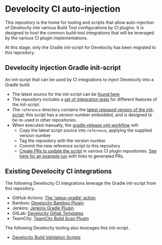 # Develocity CI auto-injection

This repository is the home for tooling and scripts that allow auto-injection of Develocity into various Build Tool configurations by CI plugins.
It is designed to host the common build-tool integrations that will be leveraged by the various CI plugin implementations.

At this stage, only the Gradle init-script for Develocity has been migrated to this repository.

## Develocity injection Gradle init-script

An init-script that can be used by CI integrations to inject Develocity into a Gradle build.

- The latest source for the init-script can be [found here](https://github.com/gradle/develocity-ci-injection/blob/main/src/main/resources/develocity-injection.init.gradle).
- The repository includes a [set of integration tests](https://github.com/gradle/develocity-ci-injection/blob/main/src/test/groovy/com/gradle/TestDevelocityInjection.groovy) for different features of the init-script.
- The `reference` directory contains the [latest _released_ version of the init-script](https://github.com/gradle/develocity-ci-injection/blob/main/reference/develocity-injection.init.gradle): this script has a version number embedded, and is designed to be re-used in other repositories.
- When executed manually, the [gradle-release.yml workflow](https://github.com/gradle/develocity-ci-injection/actions/workflows/gradle-release.yml) will:
  - Copy the latest script source into `reference`, applying the supplied version number
  - Tag the repository with the version number
  - Commit the new reference script to this repository
  - [Create PRs to update the script](https://github.com/gradle/develocity-ci-injection/actions/runs/9102707566/workflow#L48-L57) in various CI plugin repositories. [See here for an example run](https://github.com/gradle/develocity-ci-injection/actions/runs/9102707566) with links to generated PRs.
 
## Existing Develocity CI integrations

The following Develocity CI integrations leverage the Gradle init-script from this repository.

- GitHub Actions: [The 'setup-gradle' action](https://github.com/gradle/actions/tree/main/setup-gradle)
- Bamboo: [Develocity Bamboo Plugin](https://github.com/gradle/develocity-bamboo-plugin)
- Jenkins: [Jenkins Gradle Plugin](https://github.com/jenkinsci/gradle-plugin)
- GitLab: [Develocity Gitlab Templates](https://github.com/gradle/develocity-gitlab-templates)
- TeamCity: [TeamCity Build Scan Plugin](https://github.com/etiennestuder/teamcity-build-scan-plugin)

The following Develocity tooling also leverages this init-script.

- [Develocity Build Validation Scripts](https://github.com/gradle/gradle-enterprise-build-validation-scripts)
